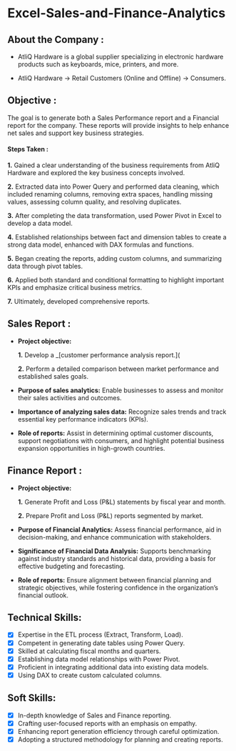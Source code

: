 # Excel-Sales-and-Finance-Analytics
## About the Company :

- AtliQ Hardware is a global supplier specializing in electronic hardware products such as keyboards, mice, printers, and more.

- AtliQ Hardware → Retail Customers (Online and Offline) → Consumers.


## Objective :

 The goal is to generate both a Sales Performance report and a Financial report for the company. These reports will provide insights to help enhance net sales and support key business strategies.

#### Steps Taken :
**1.** Gained a clear understanding of the business requirements from AtliQ Hardware and explored the key business concepts involved.

**2.** Extracted data into Power Query and performed data cleaning, which included renaming columns, removing extra spaces, handling missing values, assessing column quality, and resolving duplicates.

**3.** After completing the data transformation, used Power Pivot in Excel to develop a data model.

**4.** Established relationships between fact and dimension tables to create a strong data model, enhanced with DAX formulas and functions.

**5.** Began creating the reports, adding custom columns, and summarizing data through pivot tables.

**6.** Applied both standard and conditional formatting to highlight important KPIs and emphasize critical business metrics.

**7.** Ultimately, developed comprehensive reports.


## Sales Report :


- **Project objective:** 

    **1.** Develop a _[customer performance analysis report.]( 

    **2.** Perform a detailed comparison between market performance and established sales goals.

- **Purpose of sales analytics:** Enable businesses to assess and monitor their sales activities and outcomes.

- **Importance of analyzing sales data:** Recognize sales trends and track essential key performance indicators (KPIs).

- **Role of reports:** Assist in determining optimal customer discounts, support negotiations with consumers, and highlight potential business expansion opportunities in high-growth countries.


## Finance Report :

- **Project objective:** 

    **1.** Generate Profit and Loss (P&L) statements by fiscal year and month. 

   **2.** Prepare Profit and Loss (P&L) reports segmented by market.

- **Purpose of Financial Analytics:** Assess financial performance, aid in decision-making, and enhance communication with stakeholders.

- **Significance of Financial Data Analysis:** Supports benchmarking against industry standards and historical data, providing a basis for effective budgeting and forecasting.

- **Role of reports:** Ensure alignment between financial planning and strategic objectives, while fostering confidence in the organization’s financial outlook.


## Technical Skills:
- [x]	Expertise in the ETL process (Extract, Transform, Load).
- [x]	Competent in generating date tables using Power Query.
- [x]	Skilled at calculating fiscal months and quarters.
- [x]	Establishing data model relationships with Power Pivot.
- [x]	Proficient in integrating additional data into existing data models.
- [x]	Using DAX to create custom calculated columns.

## Soft Skills:
- [x]	In-depth knowledge of Sales and Finance reporting.
- [x]	Crafting user-focused reports with an emphasis on empathy.
- [x]	Enhancing report generation efficiency through careful optimization.
- [x]	Adopting a structured methodology for planning and creating reports.
